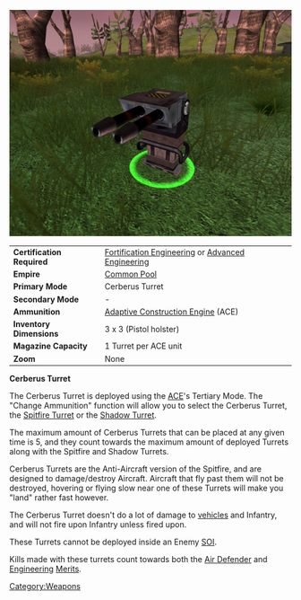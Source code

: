 ![](/images/CerberusTurret.jpg "CerberusTurret.jpg")

|                            |                                                                                                                                |
| -------------------------- | ------------------------------------------------------------------------------------------------------------------------------ |
| **Certification Required** | [Fortification Engineering](/Fortification_Engineering "wikilink") or [Advanced Engineering](/Advanced_Engineering "wikilink") |
| **Empire**                 | [Common Pool](/Common_Pool "wikilink")                                                                                         |
| **Primary Mode**           | Cerberus Turret                                                                                                                |
| **Secondary Mode**         | \-                                                                                                                             |
| **Ammunition**             | [Adaptive Construction Engine](/Adaptive_Construction_Engine "wikilink") (ACE)                                                 |
| **Inventory Dimensions**   | 3 x 3 (Pistol holster)                                                                                                         |
| **Magazine Capacity**      | 1 Turret per ACE unit                                                                                                          |
| **Zoom**                   | None                                                                                                                           |

**Cerberus Turret**

The Cerberus Turret is deployed using the [ACE](/ACE "wikilink")'s
Tertiary Mode. The "Change Ammunition" function will allow you to select
the Cerberus Turret, the [Spitfire
Turret](/Adaptive_Construction_Engine#Spitfire_Turret "wikilink") or the
[Shadow Turret](/Shadow_Turret "wikilink").

The maximum amount of Cerberus Turrets that can be placed at any given
time is 5, and they count towards the maximum amount of deployed Turrets
along with the Spitfire and Shadow Turrets.

Cerberus Turrets are the Anti-Aircraft version of the Spitfire, and are
designed to damage/destroy Aircraft. Aircraft that fly past them will
not be destroyed, hovering or flying slow near one of these Turrets will
make you "land" rather fast however.

The Cerberus Turret doesn't do a lot of damage to
[vehicles](/vehicle "wikilink") and Infantry, and will not fire upon
Infantry unless fired upon.

These Turrets cannot be deployed inside an Enemy [SOI](/SOI "wikilink").

Kills made with these turrets count towards both the [Air
Defender](/Air_Defender "wikilink") and
[Engineering](<Engineering_(Merit)> "wikilink")
[Merits](/Merit "wikilink").

[Category:Weapons](/Category:Weapons "wikilink")
